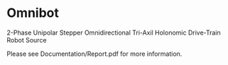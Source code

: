 Omnibot
=======

2-Phase Unipolar Stepper Omnidirectional Tri-Axil Holonomic Drive-Train Robot Source

Please see Documentation/Report.pdf for more information.
